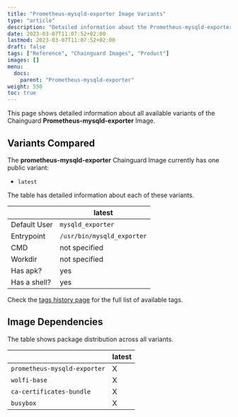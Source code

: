```yaml
---
title: "Prometheus-mysqld-exporter Image Variants"
type: "article"
description: "Detailed information about the Prometheus-mysqld-exporterChainguard Image variants"
date: 2023-03-07T11:07:52+02:00
lastmod: 2023-03-07T11:07:52+02:00
draft: false
tags: ["Reference", "Chainguard Images", "Product"]
images: []
menu:
  docs:
    parent: "Prometheus-mysqld-exporter"
weight: 550
toc: true
---
```


This page shows detailed information about all available variants of the Chainguard **Prometheus-mysqld-exporter** Image.

## Variants Compared
The **prometheus-mysqld-exporter** Chainguard Image currently has one public variant: 

- `latest`

The table has detailed information about each of these variants.

|              | latest                     |
|--------------|----------------------------|
| Default User | `mysqld_exporter`          |
| Entrypoint   | `/usr/bin/mysqld_exporter` |
| CMD          | not specified              |
| Workdir      | not specified              |
| Has apk?     | yes                        |
| Has a shell? | yes                        |

Check the [tags history page](/chainguard/chainguard-images/reference/prometheus-mysqld-exporter/tags_history/) for the full list of available tags.
## Image Dependencies
The table shows package distribution across all variants.

|                              | latest |
|------------------------------|--------|
| `prometheus-mysqld-exporter` | X      |
| `wolfi-base`                 | X      |
| `ca-certificates-bundle`     | X      |
| `busybox`                    | X      |
